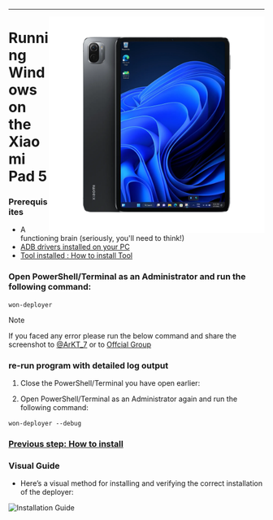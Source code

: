 ---

<img align="right" src="../../assets/nabu.png" width="425" alt="Windows Running On A Xiaomi Pad 5">

# Running Windows on the Xiaomi Pad 5

### Prerequisites
- A functioning brain (seriously, you'll need to think!)
- [ADB drivers installed on your PC](https://dl.google.com/android/repository/usb_driver_r13-windows.zip)
- [Tool installed : How to install Tool](/guide/English/prepare-en_t1.md)


### Open PowerShell/Terminal as an Administrator and run the following command:

   ```shell
   won-deployer
   ```

>[!NOTE]
> If you faced any error please run the below command and share the screenshot to [@ArKT_7](https://telegram.me/ArKT_7) or to [Offcial Group](https://telegram.me/nabuwoa)

### re-run program with detailed log output

   1. Close the PowerShell/Terminal you have open earlier:

   2. Open PowerShell/Terminal as an Administrator again and run the following command:

   ```shell
   won-deployer --debug
   ```


### [Previous step: How to install](/guide/English/prepare-en_t1.md)

### Visual Guide

- Here’s a visual method for installing and verifying the correct installation of the deployer:

<img align="left" src="../../assets/tool-insatllation.gif" width="720" alt="Installation Guide">
